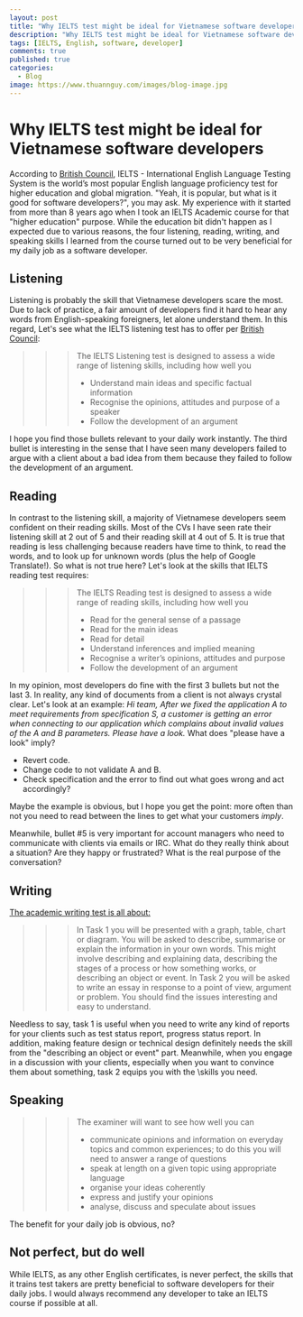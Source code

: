 ```yaml
---
layout: post
title: "Why IELTS test might be ideal for Vietnamese software developers"
description: "Why IELTS test might be ideal for Vietnamese software developers"
tags: [IELTS, English, software, developer]
comments: true
published: true
categories:
  - Blog
image: https://www.thuannguy.com/images/blog-image.jpg
---
```

# Why IELTS test might be ideal for Vietnamese software developers

According to [British Council](takeielts.britishcouncil.org), IELTS - International English Language Testing System is the world’s most popular English language proficiency test for higher education and global migration. "Yeah, it is popular, but what is it good for software developers?", you may ask. My experience with it started from more than 8 years ago when I took an IELTS Academic course for that "higher education" purpose. While the education bit didn't happen as I expected due to various reasons, the four listening, reading, writing, and speaking skills I learned from the course turned out to be very beneficial for my daily job as a software developer.

## Listening

Listening is probably the skill that Vietnamese developers scare the most. Due to lack of practice, a fair amount of developers find it hard to hear any words from English-speaking foreigners, let alone understand them. In this regard, Let's see what the IELTS listening test has to offer per [British Council](http://takeielts.britishcouncil.org/prepare-test/understand-test-format/listening-test):

>>> The IELTS Listening test is designed to assess a wide range of listening skills, including how well you
>>> - Understand main ideas and specific factual information
>>> - Recognise the opinions, attitudes and purpose of a speaker
>>> - Follow the development of an argument

I hope you find those bullets relevant to your daily work instantly. The third bullet is interesting in the sense that I have seen many developers failed to argue with a client about a bad idea from them because they failed to follow the development of an argument.

## Reading

In contrast to the listening skill, a majority of Vietnamese developers seem confident on their reading skills. Most of the CVs I have seen rate their listening skill at 2 out of 5 and their reading skill at 4 out of 5. It is true that reading is less challenging because readers have time to think, to read the words, and to look up for unknown words (plus the help of Google Translate!). So what is not true here? Let's look at the skills that IELTS reading test requires:

>>> The IELTS Reading test is designed to assess a wide range of reading skills, including how well you
>>> - Read for the general sense of a passage
>>> - Read for the main ideas
>>> - Read for detail
>>> - Understand inferences and implied meaning
>>> - Recognise a writer’s opinions, attitudes and purpose
>>> - Follow the development of an argument

In my opinion, most developers do fine with the first 3 bullets but not the last 3. In reality, any kind of documents from a client is not always crystal clear. Let's look at an example: *Hi team, After we fixed the application A to meet requirements from specification S, a customer is getting an error when connecting to our application which complains about invalid values of the A and B parameters. Please have a look.* What does "please have a look" imply?

- Revert code.
- Change code to not validate A and B.
- Check specification and the error to find out what goes wrong and act accordingly?

Maybe the example is obvious, but I hope you get the point: more often than not you need to read between the lines to get what your customers *imply*.

Meanwhile, bullet #5 is very important for account managers who need to communicate with clients via emails or IRC. What do they really think about a situation? Are they happy or frustrated? What is the real purpose of the conversation?

## Writing

[The academic writing test is all about:](http://takeielts.britishcouncil.org/prepare-test/understand-test-format/writing-test)

>>> In Task 1 you will be presented with a graph, table, chart or diagram. You will be asked to describe, summarise or explain the information in your own words. This might involve describing and explaining data, describing the stages of a process or how something works, or describing an object or event.
>>> In Task 2 you will be asked to write an essay in response to a point of view, argument or problem. You should find the issues interesting and easy to understand.

Needless to say, task 1 is useful when you need to write any kind of reports for your clients such as test status report, progress status report. In addition, making feature design or technical design definitely needs the skill from the "describing an object or event" part. Meanwhile, when you engage in a discussion with your clients, especially when you want to convince them about something, task 2 equips you with the \skills you need.

## Speaking

>>> The examiner will want to see how well you can
>>> - communicate opinions and information on everyday topics and common experiences; to do this you will need to answer a range of questions
>>> - speak at length on a given topic using appropriate language
>>> - organise your ideas coherently
>>> - express and justify your opinions
>>> - analyse, discuss and speculate about issues

The benefit for your daily job is obvious, no?

## Not perfect, but do well

While IELTS, as any other English certificates, is never perfect, the skills that it trains test takers are pretty beneficial to software developers for their daily jobs. I would always recommend any developer to take an IELTS course if possible at all. 